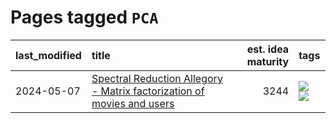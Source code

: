 # Pages tagged `PCA`

|last_modified|title|est. idea maturity|tags
|:---|:---|---:|:---|
|2024-05-07|[Spectral Reduction Allegory - Matrix factorization of movies and users](../pca_opus.md)|3244|[![](https://img.shields.io/badge/tag-PCA-deeba9)](../tags/PCA.md) [![](https://img.shields.io/badge/tag-publication-394ee4)](../tags/publication.md)|